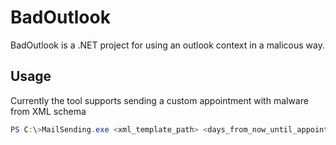 # BadOutlook

BadOutlook is a .NET project for using an outlook context in a malicous way.  

## Usage

Currently the tool supports sending a custom appointment with malware from XML schema

```powershell
PS C:\>MailSending.exe <xml_template_path> <days_from_now_until_appointment> <attachment_path>
```
